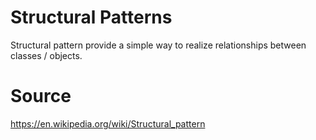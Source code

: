 # Structural Patterns

Structural pattern provide a simple way to realize relationships between 
classes / objects. 

# Source

https://en.wikipedia.org/wiki/Structural_pattern